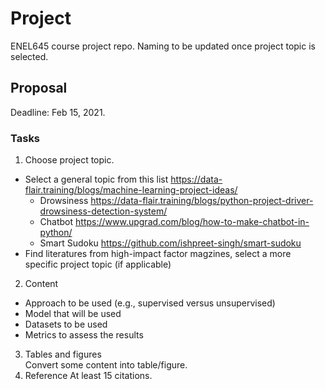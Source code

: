# Project
ENEL645 course project repo. Naming to be updated once project topic is selected.

## Proposal
Deadline: Feb 15, 2021.
### Tasks
1. Choose project topic.
 - Select a general topic from this list https://data-flair.training/blogs/machine-learning-project-ideas/
   - Drowsiness https://data-flair.training/blogs/python-project-driver-drowsiness-detection-system/
   - Chatbot https://www.upgrad.com/blog/how-to-make-chatbot-in-python/ 
   - Smart Sudoku https://github.com/ishpreet-singh/smart-sudoku
 - Find literatures from high-impact factor magzines, select a more specific project topic (if applicable)
2. Content
 - Approach to be used (e.g., supervised versus unsupervised)
 - Model that will be used
 - Datasets to be used
 - Metrics to assess the results
3. Tables and figures  
 Convert some content into table/figure.
4. Reference
 At least 15 citations.
